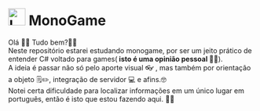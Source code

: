 <h1><img height="35em" src="https://avatars.githubusercontent.com/u/4772066?s=200&v=4" alt="Logo monogame"> MonoGame</h1>
 Olá 👋🏽 Tudo bem?🫶🏽​</br>
Neste repositório estarei estudando monogame, por ser um jeito prático de entender C# voltado para games(<b> isto é uma opinião pessoal </b>👍🏽​).</br>
A ideia é passar não só pelo aporte visual 👓​ , mas também por orientação a objeto 🗒️​✏️​, integração de servidor 💻​ e afins.🤓​</br>
Notei certa dificuldade para localizar informações em um único lugar em português, então é isto que estou fazendo aqui. 💅🏽​
 
